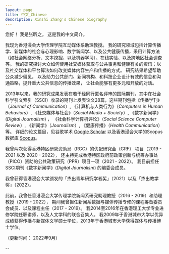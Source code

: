 ```yaml
---
layout: page
title: 中文_Chinese
description: Xinzhi Zhang's Chinese biography 
---
```



您好！ 我是张昕之。 这是我的中文简介。 

我现为香港浸会大学传理学院互动媒体系助理教授。 我的研究领域包括计算传播学、新媒体的社会与心理影响、数字新闻学、以及公共健康传播，采用计算方法（如社会网络分析、文本挖掘、以及机器学习）、在线实验、以及跨地区社会调查等。 我的研究探讨大众如何使用社交媒体获取与公共事务和健康有关的资讯；以及社交媒体和平台算法如何改变媒体内容生产和传播的方式。 研究结果希望帮助公众减少偏见， 以及助力公共部门、新闻机构、和科技企业设计有效的信息和沟通策略，提升重大公共信息的传播效果， 让社会能够有更多元和开放的对话。 

2013年以来，我的研究成果发表在若干经同行匿名评审的国际期刊，其中在社会科学引文索引（SSCI）收录的期刊上发表论文28篇，这些期刊包括《传播学刊》（*Journal of Communication*）, 《计算机与人类行为》（*Computers in Human Behaviors*）, 《社交媒体与社会》（*Social Media + Society*）, 《数字新闻学》(*Digital Journalism*) ， 《社会科学计算机评论》（*Social Science Computer Review*）, 《新闻学》（*Journalism*）, 《健康传播》（*Health Communication*）等。 详细的论文篇目，见谷歌学术 [Google Scholar](https://scholar.google.com.hk/citations?user=iOFeIDIAAAAJ&hl=en) 以及香港浸会大学的Scopus数据库 [Scopus](https://scholars.hkbu.edu.hk/en/persons/xinzhi-zhang-11)。 

我曾两次获得香港特区研究资助局（RGC）的优配研究金（GRF） 项目（2019 - 2021 以及 2020 - 2022）， 还主持完成香港特区政府前政策创新与统筹办事处（PICO）资助的公共政策研究（PPR）项目一项（2021 - 2022）。 我目前担任SSCI期刊《数字新闻学》(*Digital Journalism*) 的编委会成员。

我曾获得香港浸会大学颁发的「杰出青年研究学者奖」（2021）以及「杰出教学奖」（2022）。 

此前，我曾任香港浸会大学传理学院新闻系研究助理教授（2016 - 2019）和助理教授（2019 - 2022）， 期间我曾担任新闻系数据与媒体传播专修的课程筹备委员会成员、以及课程主任（2017 – 2019）。 我2014至2016年在香港理工大学专业进修学院任职讲师，以及人文学科的联合召集人。 我2009年于香港城市大学以优异成绩获得传播与新媒体文学硕士学位，2013年于香港城市大学获得媒体与传播博士学位。 

（更新时间： 2022年9月） 


--
